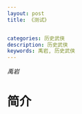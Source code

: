 ```yaml
---
layout: post
title: 《测试》


categories: 历史武侠
description: 历史武侠
keywords: 禹岩, 历史武侠
---
```

*禹岩*

# 简介
